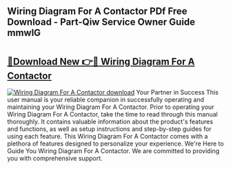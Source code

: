 ## Wiring Diagram For A Contactor PDf Free Download - Part-Qiw Service Owner Guide mmwlG

# <h2><a href="http://dfpnnj.blite.top/?on=Wiring+Diagram+For+A+Contactor">🔗Download New 👉🔴 Wiring Diagram For A Contactor</a></h2>

[![Wiring Diagram For A Contactor download](https://i.imgur.com/lujVjoI.png)](http://dfpnnj.blite.top/?on=Wiring+Diagram+For+A+Contactor)
Your Partner in Success This user manual is your reliable companion in successfully operating and maintaining your Wiring Diagram For A Contactor. Prior to operating your Wiring Diagram For A Contactor, take the time to read through this manual thoroughly. It contains valuable information about the product's features and functions, as well as setup instructions and step-by-step guides for using each feature. This Wiring Diagram For A Contactor comes with a plethora of features designed to personalize your experience. We're Here to Guide You Wiring Diagram For A Contactor. We are committed to providing you with comprehensive support.
